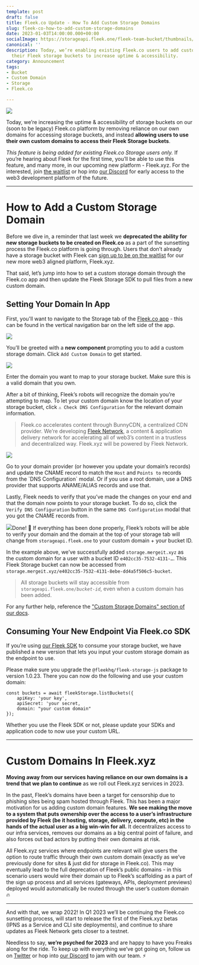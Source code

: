 ```yaml
---
template: post
draft: false
title: Fleek.co Update - How To Add Custom Storage Domains
slug: fleek-co-how-to-add-custom-storage-domains
date: 2023-01-03T14:00:00.000+00:00
socialImage: https://storageapi.fleek.one/fleek-team-bucket/thumbnails/fleek-co-custom-storage-domain.png
canonical: ''
description: Today, we’re enabling existing Fleek.co users to add custom domains to
  their Fleek storage buckets to increase uptime & accessibility.
category: Announcement
tags:
- Bucket
- Custom Domain
- Storage
- Fleek.co

---
```

![](https://storageapi.fleek.one/fleek-team-bucket/thumbnails/fleek-co-custom-storage-domain.png)

Today, we’re increasing the uptime & accessibility of storage buckets on our (soon to be legacy) Fleek.co platform by removing reliance on our own domains for accessing storage buckets, and instead **allowing users to use their own custom domains to access their Fleek Storage buckets**.

_This feature is being added for existing Fleek.co Storage users only._ If you’re hearing about Fleek for the first time, you’ll be able to use this feature, and many more, in our upcoming new platform - Fleek.xyz. For the interested, join [the waitlist](https://fleek.xyz) or hop into [our Discord](https://discord.gg/fleekxyz) for early access to the web3 development platform of the future.

***

# How to Add a Custom Storage Domain

Before we dive in, a reminder that last week we **deprecated the ability for new storage buckets to be created on Fleek.co** as a part of the sunsetting process the Fleek.co platform is going through. Users that don’t already have a storage bucket with Fleek can [sign up to be on the waitlist](https://fleek.xyz) for our new more web3 aligned platform, Fleek.xyz.

That said, let’s jump into how to set a custom storage domain through the Fleek.co app and then update the Fleek Storage SDK to pull files from a new custom domain.

## Setting Your Domain In App

First, you'll want to navigate to the Storage tab of the [Fleek.co app](https://app.fleek.co) - this can be found in the vertical navigation bar on the left side of the app.

![](https://storageapi.fleek.one/fleek-team-bucket/Blogs/fleek-co-CSD-landing.png)

You’ll be greeted with a **new component** prompting you to add a custom storage domain. Click `Add Custom Domain` to get started.

![](https://storageapi.fleek.one/fleek-team-bucket/Blogs/fleek-co-CSD-add-modal.png)

Enter the domain you want to map to your storage bucket. Make sure this is a valid domain that you own.

After a bit of thinking, Fleek’s robots will recognize the domain you’re attempting to map. To let your custom domain know the location of your storage bucket, click `⚠ Check DNS Configuration` for the relevant domain information.

> Fleek.co accelerates content through BunnyCDN, a centralized CDN provider. We’re developing [Fleek Network](https://fleek.network), a content & application delivery network for accelerating all of web3’s content in a trustless and decentralized way. Fleek.xyz will be powered by Fleek Network.

![](https://storageapi.fleek.one/fleek-team-bucket/Blogs/fleek-co-CSD-config.png)

Go to your domain provider (or however you update your domain’s records) and update the CNAME record to match the `Host` and `Points to` records from the \`DNS Configuration\` modal. Or if you use a root domain, use a DNS provider that supports ANAME/ALIAS records and use that.

Lastly, Fleek needs to verify that you’ve made the changes on your end and that the domain now points to your storage bucket. To do so, click the `Verify DNS Configuration` button in the same `DNS Configuration` modal that you got the CNAME records from.

![](https://storageapi.fleek.one/fleek-team-bucket/Blogs/fleek-co-CSD-success.png)Done! 🎉 If everything has been done properly, Fleek’s robots will be able to verify your domain and the domain at the top of your storage tab will change from `storageapi.fleek.one` to your custom domain + your bucket ID.

In the example above, we’ve successfully added `storage.mergeit.xyz` as the custom domain for a user with a bucket ID `e402cc35-7532-4131-…`. This Fleek Storage bucket can now be accessed from `storage.mergeit.xyz/e402cc35-7532-4131-8ebe-dd4a5f506c5-bucket`.

> All storage buckets will stay accessible from `storageapi.fleek.one/`_`bucket-id`_, even when a custom domain has been added.

For any further help, reference the ["Custom Storage Domains" section of our docs](https://docs.fleek.co/storage/custom-storage-domains/).

## Consuming Your New Endpoint Via  Fleek.co SDK

If you’re using [our Fleek SDK](https://docs.fleek.co/storage/fleek-storage-js/) to consume your storage bucket, we have published a new version that lets you input your custom storage domain as the endpoint to use.

Please make sure you upgrade the `@fleekhq/fleek-storage-js` package to version 1.0.23. There you can now do the following and use your custom domain:

    const buckets = await fleekStorage.listBuckets({
    	apiKey: 'your key',
    	apiSecret: 'your secret,
    	domain: "your custom domain"
    });

Whether you use the Fleek SDK or not, please update your SDKs and application code to now use your custom URL.

***

# Custom Domains In Fleek.xyz

**Moving away from our services having reliance on our own domains is a trend that we plan to continue** as we roll out Fleek.xyz services in 2023.

In the past, Fleek’s domains have been a target for censorship due to phishing sites being spam hosted through Fleek. This has been a major motivation for us adding custom domain features. **We see making the move to a system that puts ownership over the access to a user’s infrastructure provided by Fleek (be it hosting, storage, delivery, compute, etc) in the hands of the actual user as a big win-win for all.** It decentralizes access to our infra services, removes our domains as a big central point of failure, and also forces out bad actors by putting their own domains at risk.

All Fleek.xyz services where endpoints are relevant will give users the option to route traffic through their own custom domain (exactly as we’ve previously done for sites & just did for storage in Fleek.co). This may eventually lead to the full deprecation of Fleek’s public domains - in this scenario users would wire their domain up to Fleek’s scaffolding as a part of the sign up process and all services (gateways, APIs, deployment previews) deployed would automatically be routed through the user’s custom domain 🔥

***

And with that, we wrap 2022! In Q1 2023 we’ll be continuing the Fleek.co sunsetting process, will start to release the first of the Fleek.xyz betas (IPNS as a Service and CLI site deployments), and continue to share updates as Fleek Network gets closer to a testnet.

Needless to say, **we’re psyched for 2023** and are happy to have you Freaks along for the ride. To keep up with everything we’ve got going on, follow us on [Twitter](https://twitter.com/fleekxyz) or hop into [our Discord](https://discord.gg/fleekxyz) to jam with our team. ⚡